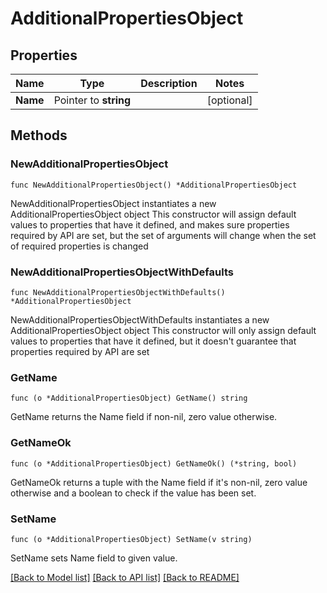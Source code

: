 # AdditionalPropertiesObject

## Properties

Name | Type | Description | Notes
------------ | ------------- | ------------- | -------------
**Name** | Pointer to **string** |  | [optional] 

## Methods

### NewAdditionalPropertiesObject

`func NewAdditionalPropertiesObject() *AdditionalPropertiesObject`

NewAdditionalPropertiesObject instantiates a new AdditionalPropertiesObject object
This constructor will assign default values to properties that have it defined,
and makes sure properties required by API are set, but the set of arguments
will change when the set of required properties is changed

### NewAdditionalPropertiesObjectWithDefaults

`func NewAdditionalPropertiesObjectWithDefaults() *AdditionalPropertiesObject`

NewAdditionalPropertiesObjectWithDefaults instantiates a new AdditionalPropertiesObject object
This constructor will only assign default values to properties that have it defined,
but it doesn't guarantee that properties required by API are set

### GetName

`func (o *AdditionalPropertiesObject) GetName() string`

GetName returns the Name field if non-nil, zero value otherwise.

### GetNameOk

`func (o *AdditionalPropertiesObject) GetNameOk() (*string, bool)`

GetNameOk returns a tuple with the Name field if it's non-nil, zero value otherwise
and a boolean to check if the value has been set.

### SetName

`func (o *AdditionalPropertiesObject) SetName(v string)`

SetName sets Name field to given value.


[[Back to Model list]](../README.md#documentation-for-models) [[Back to API list]](../README.md#documentation-for-api-endpoints) [[Back to README]](../README.md)


